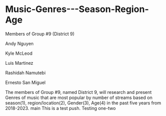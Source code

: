 # Music-Genres---Season-Region-Age

Members of Group #9 (District 9)

Andy Nguyen

Kyle McLeod

Luis Martinez

Rashidah Namutebi

Ernesto San Miguel

The members of Group #9, named District 9, will research and present Genres of music that are most popular by number of streams based on season(1), region/location(2), Gender(3), Age(4) in the past five years from 2018-2023.
 main
This is a test push.
Testing one-two









 
